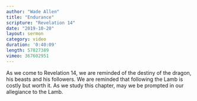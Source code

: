 ```yaml
---
author: "Wade Allen"
title: "Endurance"
scripture: "Revelation 14"
date: "2019-10-20"
layout: sermon
category: video
duration: '0:40:09' 
length: 57827389
vimeo: 367602951 
---
```


As we come to Revelation 14, we are reminded of the destiny of the dragon, his beasts and his followers. We are reminded that following the Lamb is costly but worth it. As we study this chapter, may we be prompted in our allegiance to the Lamb.
